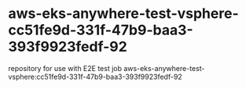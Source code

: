 # aws-eks-anywhere-test-vsphere-cc51fe9d-331f-47b9-baa3-393f9923fedf-92
repository for use with E2E test job aws-eks-anywhere-test-vsphere:cc51fe9d-331f-47b9-baa3-393f9923fedf-92
